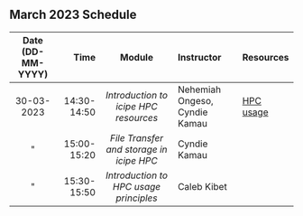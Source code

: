 March 2023 Schedule
---
Date (DD-MM-YYYY)| Time |Module | Instructor | Resources
:---: | ---: |:---: | :--- | :---
30-03-2023 | 14:30-14:50|*Introduction to icipe HPC resources* | Nehemiah Ongeso, Cyndie Kamau | [HPC usage](https://epcced.github.io/hpc-intro/aio.html)
"| 15:00-15:20|*File Transfer and storage in icipe HPC* | Cyndie Kamau | 
"| 15:30-15:50 | *Introduction to HPC usage principles* | Caleb Kibet | 
